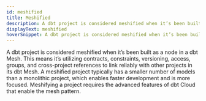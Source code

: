 ```yaml
---
id: meshified
title: Meshified
description: A dbt project is considered meshified when it’s been built as a node in a dbt Mesh.
displayText: meshified  
hoverSnippet: A dbt project is considered meshified when it’s been built as a node in a dbt Mesh.
---
```


A dbt project is considered meshified when it’s been built as a node in a <term id="dbt-mesh">dbt Mesh</term>. This means it’s utilizing contracts, constraints, versioning, access, groups, and cross-project references to link reliably with other projects in its dbt Mesh. A meshified project typically has a smaller number of models than a monolithic project, which enables faster development and is more focused. Meshifying a project requires the advanced features of dbt Cloud that enable the mesh pattern.